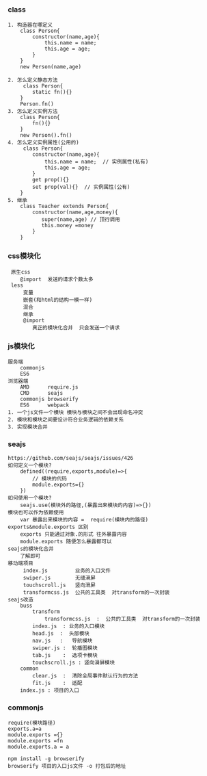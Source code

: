 ### class
    1. 构造器在哪定义
        class Person{
            constructor(name,age){
                this.name = name;
                this.age = age;
            }
        }
        new Person(name,age) 
        
    2. 怎么定义静态方法
         class Person{
            static fn(){}  
        }
        Person.fn()
    3. 怎么定义实例方法
        class Person{
            fn(){}  
        }
        new Person().fn()
    4. 怎么定义实例属性(公用的)
         class Person{
            constructor(name,age){
                this.name = name;  // 实例属性(私有)
                this.age = age;
            }
            get prop(){}
            set prop(val){}  // 实例属性(公有)
        }
    5. 继承
        class Teacher extends Person{
            constructor(name,age,money){
               super(name,age) // 顶行调用
               this.money =money
            }
        }
    
### css模块化
     原生css
        @import  发送的请求个数太多   
     less
         变量
         嵌套(和html的结构一模一样)    
         混合
         继承  
         @import
            真正的模块化合并  只会发送一个请求
### js模块化
    服务端
        commonjs
        ES6
    浏览器端
        AMD      require.js
        CMD      seajs
        commonjs browserify
        ES6      webpack
    1. 一个js文件一个模块 模块与模块之间不会出现命名冲突
    2. 模块和模块之间要设计符合业务逻辑的依赖关系
    3. 实现模块合并    
  
### seajs
    https://github.com/seajs/seajs/issues/426
    如何定义一个模块?
        defined((require,exports,module)=>{
            // 模块的代码
            module.exports={}
        })
    如何使用一个模块?    
        seajs.use(模块外的路径,(暴露出来模块的内容)=>{})
    模块也可以作为依赖使用
        var 暴露出来模块的内容 =  require(模块内的路径)    
    exports&module.exports 区别
        exports 只能通过对象.的形式 往外暴露内容
        module.exports 随便怎么暴露都可以  
    seajs的模块化合并
        了解即可    
    移动端项目
         index.js         业务的入口文件
         swiper.js        无缝滑屏
         touchscroll.js   竖向滑屏 
         transformcss.js  公共的工具类  对transform的一次封装
    seajs改造
        buss
            transform
                transformcss.js  :  公共的工具类  对transform的一次封装
            index.js  : 业务的入口模块
            head.js  :  头部模块
            nav.js   :   导航模块
            swiper.js :  轮播图模块
            tab.js    :  选项卡模块
            touchscroll.js : 竖向滑屏模块
        common  
            clear.js  :  清除全局事件默认行为的方法
            fit.js    :  适配
        index.js : 项目的入口          
### commonjs
    require(模块路径)
    exports.a=a
    module.exports ={}   
    module.exports =fn
    module.exports.a = a
    
    npm install -g browserify
    browserify 项目的入口js文件 -o 打包后的地址
       